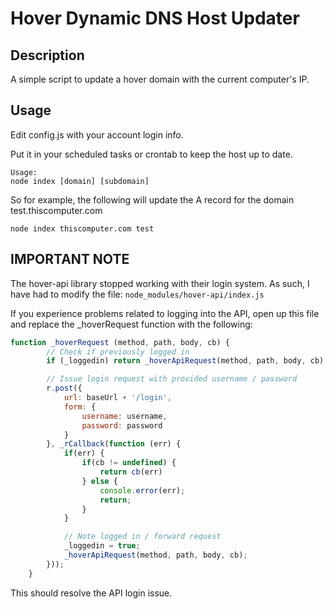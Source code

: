 # Hover Dynamic DNS Host Updater

## Description

A simple script to update a hover domain with the current computer's IP.

## Usage

Edit config.js with your account login info.

Put it in your scheduled tasks or crontab to keep the host up to date.

```
Usage:
node index [domain] [subdomain]
```

So for example, the following will update the A record for the domain test.thiscomputer.com

```
node index thiscomputer.com test
```

## IMPORTANT NOTE
The hover-api library stopped working with their login system. As such, I have had to modify the file:
```node_modules/hover-api/index.js```

If you experience problems related to logging into the API, open up this file and replace the _hoverRequest function with the following:

```js
function _hoverRequest (method, path, body, cb) {
        // Check if previously logged in
        if (_loggedin) return _hoverApiRequest(method, path, body, cb);

        // Issue login request with provided username / password
        r.post({
            url: baseUrl + '/login',
            form: {
                username: username,
                password: password
            }
        }, _rCallback(function (err) {
            if(err) {
                if(cb != undefined) {
                    return cb(err)
                } else {
                    console.error(err);
                    return;
                }
            }

            // Note logged in / forward request
            _loggedin = true;
            _hoverApiRequest(method, path, body, cb);
        }));
    }
```

This should resolve the API login issue.